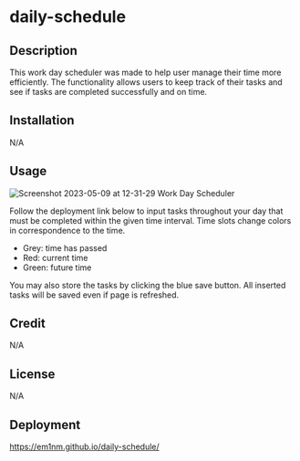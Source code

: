 # daily-schedule

## Description

This work day scheduler was made to help user manage their time more efficiently. The functionality allows users to keep track of their tasks and see if tasks are completed successfully and on time. 

## Installation

N/A

## Usage

![Screenshot 2023-05-09 at 12-31-29 Work Day Scheduler](https://github.com/em1nm/daily-schedule/assets/126382072/83529375-152b-4b83-922a-e74f48084c6c)

Follow the deployment link below to input tasks throughout your day that must be completed within the given time interval. Time slots change colors in correspondence to the time. 

* Grey: time has passed
* Red: current time
* Green: future time 

You may also store the tasks by clicking the blue save button. All inserted tasks will be saved even if page is refreshed. 

## Credit

N/A

## License

N/A

## Deployment

https://em1nm.github.io/daily-schedule/

